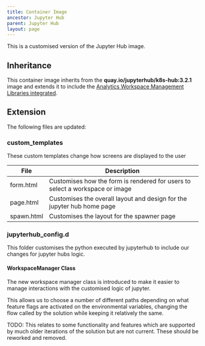 ```yaml
---
title: Container Image
ancestor: Jupyter Hub
parent: Jupyter Hub
layout: page
---
```


This is a customised version of the Jupyter Hub image.

## Inheritance
This container image inherits from the **quay.io/jupyterhub/k8s-hub:3.2.1** image and extends it to include the [Analytics Workspace Management Libraries integrated](https://github.com/lsc-sde/py-lscsde-workspace-mgmt).

## Extension
The following files are updated:

### custom_templates
These custom templates change how screens are displayed to the user

| File | Description |
| --- | --- | 
| form.html | Customises how the form is rendered for users to select a workspace or image |
| page.html | Customises the overall layout and design for the jupyter hub home page |
| spawn.html | Customises the layout for the spawner page |

### jupyterhub_config.d
This folder customises the python executed by jupyterhub to include our changes for jupyter hubs logic.

#### WorkspaceManager Class
The new workspace manager class is introduced to make it easier to manage interactions with the customised logic of jupyter.

This allows us to choose a number of different paths depending on what feature flags are activated on the environmental variables, changing the flow called by the solution while keeping it relatively the same.

TODO: This relates to some functionality and features which are supported by much older iterations of the solution but are not current. These should be reworked and removed.